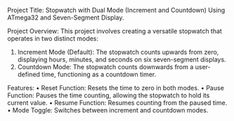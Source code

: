 Project Title:
Stopwatch with Dual Mode (Increment and Countdown) Using ATmega32 and Seven-Segment Display.

Project Overview:
This project involves creating a versatile stopwatch that operates in two distinct modes:
  1. Increment Mode (Default): The stopwatch counts upwards from zero, displaying hours, minutes, and seconds on six seven-segment displays.
  2. Countdown Mode: The stopwatch counts downwards from a user-defined time, functioning as a countdown timer.

Features:
  • Reset Function: Resets the time to zero in both modes.
  • Pause Function: Pauses the time counting, allowing the stopwatch to hold its current value.
  • Resume Function: Resumes counting from the paused time.
  • Mode Toggle: Switches between increment and countdown modes.
